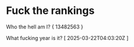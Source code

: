 # Fuck the rankings

Who the hell am I?
{ 13482563 }

What fucking year is it?
[ 2025-03-22T04:03:20Z ]
